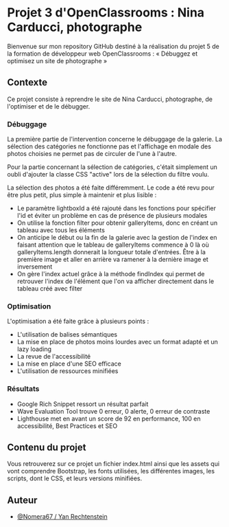 # Projet 3 d'OpenClassrooms : Nina Carducci, photographe

Bienvenue sur mon repository GitHub destiné à la réalisation du projet 5 de la formation de développeur web OpenClassrooms : « Débuggez et optimisez un site de photographe »

## Contexte

Ce projet consiste à reprendre le site de Nina Carducci, photographe, de l'optimiser et de le débugger.

### Débuggage

La première partie de l'intervention concerne le débuggage de la galerie. La sélection des catégories ne fonctionne pas et l'affichage en modale des photos choisies ne permet pas de circuler de l'une à l'autre.

Pour la partie concernant la sélection de catégories, c'était simplement un oubli d'ajouter la classe CSS "active" lors de la sélection du filtre voulu.

La sélection des photos a été faite différemment. Le code a été revu pour être plus petit, plus simple à maintenir et plus lisible :

- Le paramètre lightboxId a été rajouté dans les fonctions pour spécifier l'id et éviter un problème en cas de présence de plusieurs modales
- On utilise la fonction filter pour obtenir galleryItems, donc en créant un tableau avec tous les éléments
- On anticipe le début ou la fin de la galerie avec la gestion de l'index en faisant attention que le tableau de galleryItems commence à 0 là où galleryItems.length donnerait la longueur totale d'entrées. Être à la première image et aller en arrière va ramener à la dernière image et inversement
- On gère l'index actuel grâce à la méthode findIndex qui permet de retrouver l'index de l'élément que l'on va afficher directement dans le tableau créé avec filter

### Optimisation

L'optimisation a été faite grâce à plusieurs points :

- L'utilisation de balises sémantiques
- La mise en place de photos moins lourdes avec un format adapté et un lazy loading
- La revue de l'accessibilité
- La mise en place d'une SEO efficace
- L'utilisation de ressources minifiées

### Résultats

- Google Rich Snippet ressort un résultat parfait
- Wave Evaluation Tool trouve 0 erreur, 0 alerte, 0 erreur de contraste
- Lighthouse met en avant un score de 92 en performance, 100 en accessibilité, Best Practices et SEO

## Contenu du projet

Vous retrouverez sur ce projet un fichier index.html ainsi que les assets qui vont comprendre Bootstrap, les fonts utilisées, les différentes images, les scripts, dont le CSS, et leurs versions minifiées.
## Auteur

- [@Nomera67 / Yan Rechtenstein](https://www.github.com/Nomera67)
